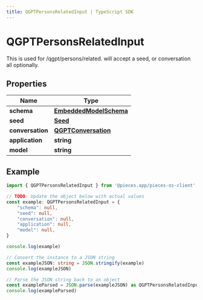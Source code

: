 ```yaml
---
title: QGPTPersonsRelatedInput | TypeScript SDK
---
```



# QGPTPersonsRelatedInput

This is used for /qgpt/persons/related.  will accept a seed, or conversation all optionally. 

## Properties

Name | Type
------------ | -------------
**schema** | [**EmbeddedModelSchema**](EmbeddedModelSchema)
**seed** | [**Seed**](Seed)
**conversation** | [**QGPTConversation**](QGPTConversation)
**application** | **string**
**model** | **string**

## Example

```typescript
import { QGPTPersonsRelatedInput } from '@pieces.app/pieces-os-client'

// TODO: Update the object below with actual values
const example: QGPTPersonsRelatedInput = {
    "schema": null,
    "seed": null,
    "conversation": null,
    "application": null,
    "model": null,
}

console.log(example)

// Convert the instance to a JSON string
const exampleJSON: string = JSON.stringify(example)
console.log(exampleJSON)

// Parse the JSON string back to an object
const exampleParsed = JSON.parse(exampleJSON) as QGPTPersonsRelatedInput
console.log(exampleParsed)
```


